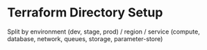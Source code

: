 # Terraform Directory Setup

Split by environment (dev, stage, prod) / region / service (compute, database, network, queues, storage, parameter-store)

